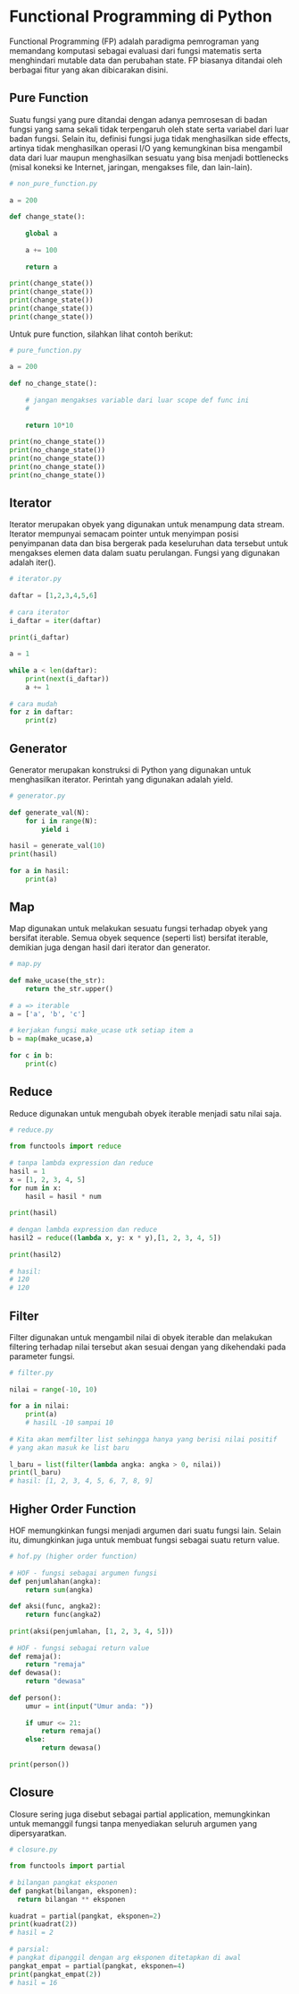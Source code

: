 # Functional Programming di Python

  Functional Programming (FP) adalah paradigma pemrograman yang memandang komputasi sebagai evaluasi dari fungsi matematis serta menghindari mutable data dan perubahan state. FP biasanya ditandai oleh berbagai fitur yang akan dibicarakan disini.

## Pure Function

  Suatu fungsi yang pure ditandai dengan adanya pemrosesan di badan fungsi yang sama sekali tidak terpengaruh oleh state serta variabel dari luar badan fungsi. Selain itu, definisi fungsi juga tidak menghasilkan side effects, artinya tidak menghasilkan operasi I/O yang kemungkinan bisa mengambil data dari luar maupun menghasilkan sesuatu yang bisa menjadi bottlenecks (misal koneksi ke Internet, jaringan, mengakses file, dan lain-lain).

```python
# non_pure_function.py
 
a = 200
 
def change_state():
 
    global a
 
    a += 100
 
    return a
 
print(change_state())
print(change_state())
print(change_state())
print(change_state())
print(change_state())
```

  Untuk pure function, silahkan lihat contoh berikut:

```python
# pure_function.py
 
a = 200
 
def no_change_state():
 
    # jangan mengakses variable dari luar scope def func ini
    # 
 
    return 10*10
 
print(no_change_state())
print(no_change_state())
print(no_change_state())
print(no_change_state())
print(no_change_state())
```

## Iterator

  Iterator merupakan obyek yang digunakan untuk menampung data stream. Iterator mempunyai semacam pointer untuk menyimpan posisi penyimpanan data dan bisa bergerak pada keseluruhan data tersebut untuk mengakses elemen data dalam suatu perulangan. Fungsi yang digunakan adalah iter().

```python
# iterator.py
 
daftar = [1,2,3,4,5,6]
 
# cara iterator
i_daftar = iter(daftar)
 
print(i_daftar)
 
a = 1
 
while a < len(daftar):
    print(next(i_daftar))
    a += 1
 
# cara mudah
for z in daftar:
    print(z)
```

## Generator

Generator merupakan konstruksi di Python yang digunakan untuk menghasilkan iterator. Perintah yang digunakan adalah yield.

```python 
# generator.py
 
def generate_val(N):
    for i in range(N):
        yield i
 
hasil = generate_val(10)
print(hasil)
 
for a in hasil:
    print(a)
```

## Map

  Map digunakan untuk melakukan sesuatu fungsi terhadap obyek yang bersifat iterable. Semua obyek sequence (seperti list) bersifat iterable, demikian juga dengan hasil dari iterator dan generator.

```python
# map.py
 
def make_ucase(the_str):
    return the_str.upper()
 
# a => iterable
a = ['a', 'b', 'c']
 
# kerjakan fungsi make_ucase utk setiap item a
b = map(make_ucase,a)
 
for c in b:
    print(c)
```

## Reduce

  Reduce digunakan untuk mengubah obyek iterable menjadi satu nilai saja. 

```python
# reduce.py
 
from functools import reduce
 
# tanpa lambda expression dan reduce
hasil = 1
x = [1, 2, 3, 4, 5]
for num in x:
    hasil = hasil * num
 
print(hasil)
 
# dengan lambda expression dan reduce
hasil2 = reduce((lambda x, y: x * y),[1, 2, 3, 4, 5])
 
print(hasil2)
 
# hasil:
# 120
# 120
``` 

## Filter

  Filter digunakan untuk mengambil nilai di obyek iterable dan melakukan filtering terhadap nilai tersebut akan sesuai dengan yang dikehendaki pada parameter fungsi.

```python
# filter.py
 
nilai = range(-10, 10)
 
for a in nilai:
    print(a)
    # hasilL -10 sampai 10
 
# Kita akan memfilter list sehingga hanya yang berisi nilai positif
# yang akan masuk ke list baru
 
l_baru = list(filter(lambda angka: angka > 0, nilai))
print(l_baru)
# hasil: [1, 2, 3, 4, 5, 6, 7, 8, 9]
```

## Higher Order Function

  HOF memungkinkan fungsi menjadi argumen dari suatu fungsi lain. Selain itu, dimungkinkan juga untuk membuat fungsi sebagai suatu return value.

```python
# hof.py (higher order function)
 
# HOF - fungsi sebagai argumen fungsi
def penjumlahan(angka):
    return sum(angka)
 
def aksi(func, angka2):
    return func(angka2)
 
print(aksi(penjumlahan, [1, 2, 3, 4, 5]))
 
# HOF - fungsi sebagai return value
def remaja():
    return "remaja"
def dewasa():
    return "dewasa"
 
def person():
    umur = int(input("Umur anda: "))
 
    if umur <= 21:
        return remaja()
    else:
        return dewasa()
 
print(person())
``` 

## Closure
  
  Closure sering juga disebut sebagai partial application, memungkinkan untuk memanggil fungsi tanpa menyediakan seluruh argumen yang dipersyaratkan.

```python
# closure.py
 
from functools import partial
 
# bilangan pangkat eksponen
def pangkat(bilangan, eksponen):
  return bilangan ** eksponen
 
kuadrat = partial(pangkat, eksponen=2)
print(kuadrat(2))
# hasil = 2
 
# parsial:
# pangkat dipanggil dengan arg eksponen ditetapkan di awal
pangkat_empat = partial(pangkat, eksponen=4)
print(pangkat_empat(2))
# hasil = 16
```
